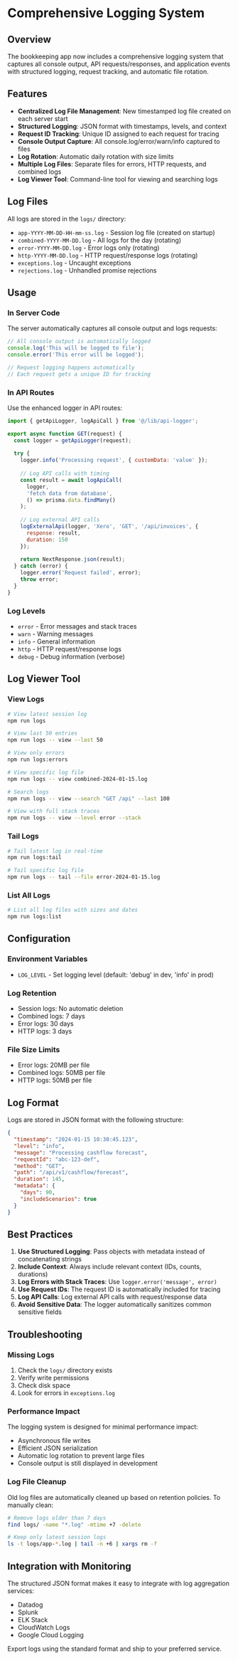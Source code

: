 # Comprehensive Logging System

## Overview

The bookkeeping app now includes a comprehensive logging system that captures all console output, API requests/responses, and application events with structured logging, request tracking, and automatic file rotation.

## Features

- **Centralized Log File Management**: New timestamped log file created on each server start
- **Structured Logging**: JSON format with timestamps, levels, and context
- **Request ID Tracking**: Unique ID assigned to each request for tracing
- **Console Output Capture**: All console.log/error/warn/info captured to files
- **Log Rotation**: Automatic daily rotation with size limits
- **Multiple Log Files**: Separate files for errors, HTTP requests, and combined logs
- **Log Viewer Tool**: Command-line tool for viewing and searching logs

## Log Files

All logs are stored in the `logs/` directory:

- `app-YYYY-MM-DD-HH-mm-ss.log` - Session log file (created on startup)
- `combined-YYYY-MM-DD.log` - All logs for the day (rotating)
- `error-YYYY-MM-DD.log` - Error logs only (rotating)
- `http-YYYY-MM-DD.log` - HTTP request/response logs (rotating)
- `exceptions.log` - Uncaught exceptions
- `rejections.log` - Unhandled promise rejections

## Usage

### In Server Code

The server automatically captures all console output and logs requests:

```javascript
// All console output is automatically logged
console.log('This will be logged to file');
console.error('This error will be logged');

// Request logging happens automatically
// Each request gets a unique ID for tracking
```

### In API Routes

Use the enhanced logger in API routes:

```javascript
import { getApiLogger, logApiCall } from '@/lib/api-logger';

export async function GET(request) {
  const logger = getApiLogger(request);
  
  try {
    logger.info('Processing request', { customData: 'value' });
    
    // Log API calls with timing
    const result = await logApiCall(
      logger,
      'fetch data from database',
      () => prisma.data.findMany()
    );
    
    // Log external API calls
    logExternalApi(logger, 'Xero', 'GET', '/api/invoices', {
      response: result,
      duration: 150
    });
    
    return NextResponse.json(result);
  } catch (error) {
    logger.error('Request failed', error);
    throw error;
  }
}
```

### Log Levels

- `error` - Error messages and stack traces
- `warn` - Warning messages
- `info` - General information
- `http` - HTTP request/response logs
- `debug` - Debug information (verbose)

## Log Viewer Tool

### View Logs

```bash
# View latest session log
npm run logs

# View last 50 entries
npm run logs -- view --last 50

# View only errors
npm run logs:errors

# View specific log file
npm run logs -- view combined-2024-01-15.log

# Search logs
npm run logs -- view --search "GET /api" --last 100

# View with full stack traces
npm run logs -- view --level error --stack
```

### Tail Logs

```bash
# Tail latest log in real-time
npm run logs:tail

# Tail specific log file
npm run logs -- tail --file error-2024-01-15.log
```

### List All Logs

```bash
# List all log files with sizes and dates
npm run logs:list
```

## Configuration

### Environment Variables

- `LOG_LEVEL` - Set logging level (default: 'debug' in dev, 'info' in prod)

### Log Retention

- Session logs: No automatic deletion
- Combined logs: 7 days
- Error logs: 30 days
- HTTP logs: 3 days

### File Size Limits

- Error logs: 20MB per file
- Combined logs: 50MB per file
- HTTP logs: 50MB per file

## Log Format

Logs are stored in JSON format with the following structure:

```json
{
  "timestamp": "2024-01-15 10:30:45.123",
  "level": "info",
  "message": "Processing cashflow forecast",
  "requestId": "abc-123-def",
  "method": "GET",
  "path": "/api/v1/cashflow/forecast",
  "duration": 145,
  "metadata": {
    "days": 90,
    "includeScenarios": true
  }
}
```

## Best Practices

1. **Use Structured Logging**: Pass objects with metadata instead of concatenating strings
2. **Include Context**: Always include relevant context (IDs, counts, durations)
3. **Log Errors with Stack Traces**: Use `logger.error('message', error)`
4. **Use Request IDs**: The request ID is automatically included for tracing
5. **Log API Calls**: Log external API calls with request/response data
6. **Avoid Sensitive Data**: The logger automatically sanitizes common sensitive fields

## Troubleshooting

### Missing Logs

1. Check the `logs/` directory exists
2. Verify write permissions
3. Check disk space
4. Look for errors in `exceptions.log`

### Performance Impact

The logging system is designed for minimal performance impact:
- Asynchronous file writes
- Efficient JSON serialization
- Automatic log rotation to prevent large files
- Console output is still displayed in development

### Log File Cleanup

Old log files are automatically cleaned up based on retention policies. To manually clean:

```bash
# Remove logs older than 7 days
find logs/ -name "*.log" -mtime +7 -delete

# Keep only latest session logs
ls -t logs/app-*.log | tail -n +6 | xargs rm -f
```

## Integration with Monitoring

The structured JSON format makes it easy to integrate with log aggregation services:
- Datadog
- Splunk
- ELK Stack
- CloudWatch Logs
- Google Cloud Logging

Export logs using the standard format and ship to your preferred service.